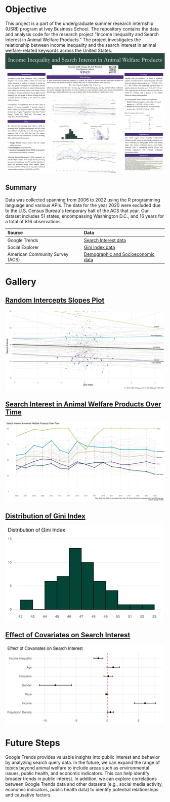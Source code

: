 # Objective
This project is a part of the undergraduate summer research internship (USRI) program at Ivey Business School. The repository contains the data and analysis code for the research project "Income Inequality and Search Interest in Animal Welfare Products." The project investigates the relationship between income inequality and the search interest in animal welfare-related keywords across the United States.
![plot](./poster/USRI%20Poster.png)

## Summary
Data was collected spanning from 2006 to 2022 using the R programming language and various APIs. The data for the year 2020 were excluded due to the U.S. Census Bureau's temporary halt of the ACS that year. Our dataset includes 51 states, encompassing Washington D.C., and 16 years for a total of 816 observations.

| **Source**                        | **Data**                                                                                                         |
|:----------------------------------|:----------------------------------------------------------------------------------------------------------------|
| Google Trends                     | [Search Interest data](https://trends.google.com/)                                                               |
| Social Explorer                   | [Gini Index data](https://www.socialexplorer.com/)                                                               |
| American Community Survey (ACS)   | [Demographic and Socioeconomic data](https://www.census.gov/programs-surveys/acs)                                |

# Gallery

## [Random Intercepts Slopes Plot](06-data-virtualization.R#L317)

![plot](./graphs/08_Random_Intercepts_Slopes_Plot.png)

## [Search Interest in Animal Welfare Products Over Time](06-data-virtualization.R#L147)

![plot](./graphs/02_Trend_of_Search_Interest.png)

## [Distribution of Gini Index](06-data-virtualization.R#L243)

<img src="./graphs/05_Distribution_of_Gini_Index.png" alt="plot" style="width:500px;"/>

## [Effect of Covariates on Search Interest](06-data-virtualization.R#L215)

<img src="./graphs/04_Coefficient_Plot_of_Covariates.png" alt="plot" style="width:500px;"/>

# Future Steps
Google Trends provides valuable insights into public interest and behavior by analyzing search query data. In the future, we can expand the range of topics beyond animal welfare to include areas such as environmental issues, public health, and economic indicators. This can help identify broader trends in public interest. In addition, we can explore correlations between Google Trends data and other datasets (e.g., social media activity, economic indicators, public health data) to identify potential relationships and causative factors.
